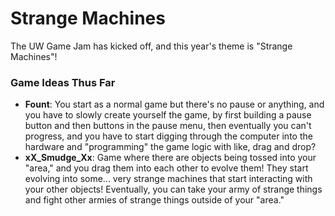 # Strange Machines

The UW Game Jam has kicked off, and this year's theme is "Strange Machines"!

### Game Ideas Thus Far

- **Fount**: You start as a normal game but there's no pause or anything, and you have to slowly create yourself the game, by first building a pause button and then buttons in the pause menu, then eventually you can't progress, and you have to start digging through the computer into the hardware and "programming" the game logic with like, drag and drop?
- **xX_Smudge_Xx**: Game where there are objects being tossed into your "area," and you drag them into each other to evolve them! They start evolving into some... very strange machines that start interacting with your other objects! Eventually, you can take your army of strange things and fight other armies of strange things outside of your "area."
